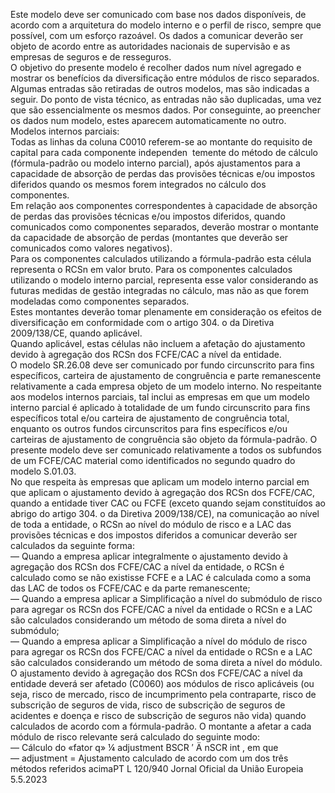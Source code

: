  
Este modelo deve ser comunicado com base nos dados disponíveis, de acordo com a arquitetura do modelo interno e o 
perfil de risco, sempre que possível, com um esforço razoável. Os dados a comunicar deverão ser objeto de acordo entre 
as autoridades nacionais de supervisão e as empresas de seguros e de resseguros.  
O objetivo do presente modelo é recolher dados num nível agregado e mostrar os benefícios da diversificação entre 
módulos de risco separados. Algumas entradas são retiradas de outros modelos, mas são indicadas a seguir. Do ponto de 
vista técnico, as entradas não são duplicadas, uma vez que são essencialmente os mesmos dados. Por conseguinte, ao 
preencher os dados num modelo, estes aparecem automaticamente no outro.  
Modelos internos parciais:  
Todas as linhas da coluna C0010 referem-se ao montante do requisito de capital para cada componente independen ­
temente do método de cálculo (fórmula-padrão ou modelo interno parcial), após ajustamentos para a capacidade de 
absorção de perdas das provisões técnicas e/ou impostos diferidos quando os mesmos forem integrados no cálculo dos 
componentes.  
Em relação aos componentes correspondentes à capacidade de absorção de perdas das provisões técnicas e/ou impostos 
diferidos, quando comunicados como componentes separados, deverão mostrar o montante da capacidade de absorção 
de perdas (montantes que deverão ser comunicados como valores negativos).  
Para os componentes calculados utilizando a fórmula-padrão esta célula representa o RCSn em valor bruto. Para os 
componentes calculados utilizando o modelo interno parcial, representa esse valor considerando as futuras medidas de 
gestão integradas no cálculo, mas não as que forem modeladas como componentes separados.  
Estes montantes deverão tomar plenamente em consideração os efeitos de diversificação em conformidade com o 
artigo 304.  o da Diretiva 2009/138/CE, quando aplicável.  
Quando aplicável, estas células não incluem a afetação do ajustamento devido à agregação dos RCSn dos FCFE/CAC a 
nível da entidade.  
O modelo SR.26.08 deve ser comunicado por fundo circunscrito para fins específicos, carteira de ajustamento de 
congruência e parte remanescente relativamente a cada empresa objeto de um modelo interno. No respeitante aos 
modelos internos parciais, tal inclui as empresas em que um modelo interno parcial é aplicado à totalidade de um fundo 
circunscrito para fins específicos total e/ou carteira de ajustamento de congruência total, enquanto os outros fundos 
circunscritos para fins específicos e/ou carteiras de ajustamento de congruência são objeto da fórmula-padrão. O 
presente modelo deve ser comunicado relativamente a todos os subfundos de um FCFE/CAC material como identificados 
no segundo quadro do modelo S.01.03.  
No que respeita às empresas que aplicam um modelo interno parcial em que aplicam o ajustamento devido à agregação 
dos RCSn dos FCFE/CAC, quando a entidade tiver CAC ou FCFE (exceto quando sejam constituídos ao abrigo do 
artigo 304.  o da Diretiva 2009/138/CE), na comunicação ao nível de toda a entidade, o RCSn ao nível do módulo de 
risco e a LAC das provisões técnicas e dos impostos diferidos a comunicar deverão ser calculados da seguinte forma:  
— Quando a empresa aplicar integralmente o ajustamento devido à agregação dos RCSn dos FCFE/CAC a nível da 
entidade, o RCSn é calculado como se não existisse FCFE e a LAC é calculada como a soma das LAC de todos os 
FCFE/CAC e da parte remanescente;  
— Quando a empresa aplicar a Simplificação a nível do submódulo de risco para agregar os RCSn dos FCFE/CAC a 
nível da entidade o RCSn e a LAC são calculados considerando um método de soma direta a nível do submódulo;  
— Quando a empresa aplicar a Simplificação a nível do módulo de risco para agregar os RCSn dos FCFE/CAC a nível 
da entidade o RCSn e a LAC são calculados considerando um método de soma direta a nível do módulo.  
O ajustamento devido à agregação dos RCSn dos FCFE/CAC a nível da entidade deverá ser afetado (C0060) aos módulos 
de risco aplicáveis (ou seja, risco de mercado, risco de incumprimento pela contraparte, risco de subscrição de seguros 
de vida, risco de subscrição de seguros de acidentes e doença e risco de subscrição de seguros não vida) quando 
calculados de acordo com a fórmula-padrão. O montante a afetar a cada módulo de risco relevante será calculado do 
seguinte modo:  
—  Cálculo do «fator q»  ¼  adjustment 
BSCR ′ Ä  nSCR  int , em que  
—  adjustment  = Ajustamento calculado de acordo com um dos três métodos referidos acimaPT  L 120/940 Jornal Oficial da União Europeia 5.5.2023
